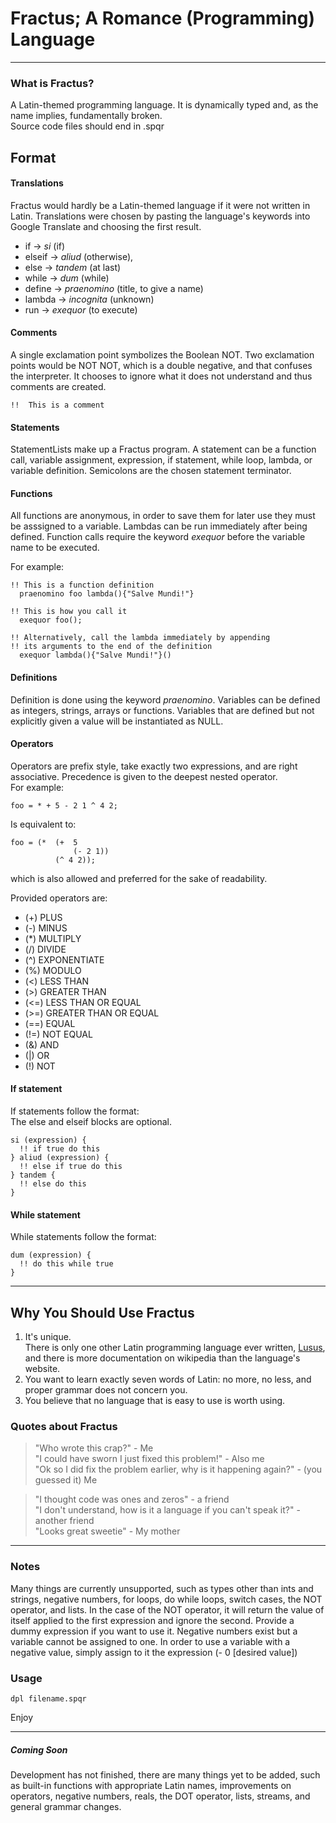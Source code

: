 # Fractus; A Romance (Programming) Language

----
### What is Fractus?

A Latin-themed programming language.
It is dynamically typed and, as the name implies, fundamentally broken.  
Source code files should end in .spqr


## Format

#### Translations
Fractus would hardly be a Latin-themed language if it were not written in Latin.  Translations were chosen by pasting the language's keywords into Google Translate and choosing the first result.  

* if -> *si* (if)
* elseif -> *aliud* (otherwise),
* else -> *tandem* (at last)
* while -> *dum* (while)
* define -> *praenomino* (title, to give a name)
* lambda -> *incognita* (unknown)
* run -> *exequor* (to execute)

#### Comments
A single exclamation point symbolizes the Boolean NOT.  Two exclamation points would be NOT NOT, which is a double negative, and that confuses the interpreter.  It chooses to ignore what it does not understand and thus comments are created.

    !!  This is a comment

#### Statements
StatementLists make up a Fractus program.  A statement can be a function call, variable assignment, expression, if statement, while loop, lambda, or variable definition.  Semicolons are the chosen statement terminator.

#### Functions
All functions are anonymous, in order to save them for later use they must be asssigned to a variable.  Lambdas can be run immediately after being defined.  Function calls require the keyword *exequor* before the variable name to be executed.

For example:  

    !! This is a function definition
      praenomino foo lambda(){"Salve Mundi!"}

    !! This is how you call it
      exequor foo();

    !! Alternatively, call the lambda immediately by appending  
    !! its arguments to the end of the definition
      exequor lambda(){"Salve Mundi!"}()

#### Definitions
Definition is done using the keyword _praenomino_.  Variables can be defined as integers, strings, arrays or functions.  Variables that are defined but not explicitly given a value will be instantiated as NULL.  

#### Operators
Operators are prefix style, take exactly two expressions, and are right associative. Precedence is given to the deepest nested operator.  
For example:

    foo = * + 5 - 2 1 ^ 4 2;

Is equivalent to:

    foo = (*  (+  5
                  (- 2 1))
              (^ 4 2));

which is also allowed and preferred for the sake of readability.

Provided operators are:
* (+) PLUS
* (-) MINUS
* (*) MULTIPLY
* (/) DIVIDE
* (^) EXPONENTIATE
* (%) MODULO
* (<) LESS THAN
* (>) GREATER THAN
* (<=) LESS THAN OR EQUAL
* (>=) GREATER THAN OR EQUAL
* (==) EQUAL
* (!=) NOT EQUAL
* (&) AND
* (|) OR
* (!) NOT

#### If statement
If statements follow the format:  
The else and elseif blocks are optional.

    si (expression) {
      !! if true do this
    } aliud (expression) {
      !! else if true do this
    } tandem {
      !! else do this
    }


#### While statement
While statements follow the format:

    dum (expression) {
      !! do this while true
    }

---
## Why You Should Use Fractus
1. It's unique.  
There is only one other Latin programming language ever written, [Lusus](https://en.wikipedia.org/wiki/Lusus_(programming_language)), and there is more documentation on wikipedia than the language's website.
2. You want to learn exactly seven words of Latin: no more, no less, and proper grammar does not concern you.
3. You believe that no language that is easy to use is worth using.

### Quotes about Fractus

> "Who wrote this crap?" - Me   
> "I could have sworn I just fixed this problem!" - Also me  
> "Ok so I did fix the problem earlier, why is it happening again?" - (you guessed it) Me

> "I thought code was ones and zeros" - a friend  
> "I don't understand, how is it a language if you can't speak it?" - another friend  
> "Looks great sweetie" - My mother


---
### Notes

Many things are currently unsupported, such as types other than ints and strings, negative numbers, for loops, do while loops, switch cases, the NOT operator, and lists. In the case of the NOT operator, it will return the value of itself applied to the first expression and ignore the second. Provide a dummy expression if you want to use it. Negative numbers exist but a variable cannot be assigned to one. In order to use a variable with a negative value, simply assign to it the expression (- 0 [desired value])

### Usage

    dpl filename.spqr

Enjoy

---
##### Coming Soon
Development has not finished, there are many things yet to be added, such as built-in functions with appropriate Latin names, improvements on operators, negative numbers, reals, the DOT operator, lists, streams, and general grammar changes.
